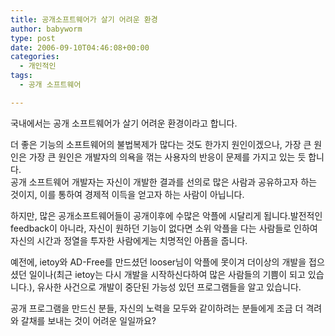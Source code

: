```yaml
---
title: 공개소프트웨어가 살기 어려운 환경
author: babyworm
type: post
date: 2006-09-10T04:46:08+00:00
categories:
  - 개인적인
tags:
  - 공개 소프트웨어

---
```

국내에서는 공개 소프트웨어가 살기 어려운 환경이라고 합니다.

더 좋은 기능의 소프트웨어의 불법복제가 많다는 것도 한가지 원인이겠으나, 가장 큰 원인은 가장 큰 원인은 개발자의 의욕을 꺾는 사용자의 반응이 문제를 가지고 있는 듯 합니다.  
공개 소프트웨어 개발자는 자신이 개발한 결과를 선의로 많은 사람과 공유하고자 하는 것이지, 이를 통하여 경제적 이득을 얻고자 하는 사람이 아닙니다.

하지만, 많은 공개소프트웨어들이 공개이후에 수많은 악플에 시달리게 됩니다.발전적인 feedback이 아니라, 자신이 원하던 기능이 없다면 소위 악플을 다는 사람들로 인하여 자신의 시간과 정열을 투자한 사람에게는 치명적인 아픔을 줍니다.

예전에, ietoy와 AD-Free를 만드셨던 looser님이 악플에 못이겨 더이상의 개발을 접으셨던 일이나(최근 ietoy는 다시 개발을 시작하신다하여 많은 사람들의 기쁨이 되고 있습니다.), 유사한 사건으로 개발이 중단된 가능성 있던 프로그램들을 알고 있습니다. 

공개 프로그램을 만드신 분들, 자신의 노력을 모두와 같이하려는 분들에게 조금 더 격려와 갈채를 보내는 것이 어려운 일일까요?